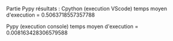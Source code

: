 Partie Pypy 
résultats : 
Cpython (execution VScode) 
temps moyen d'execution =  0.5063718557357788

Pypy (execution console)
temps moyen d'execution =  0.008163428306579588